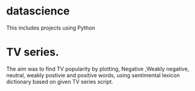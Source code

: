 # datascience

This includes projects using Python

# TV series. 
The aim was to find TV popularity by plotting, Negative ,Weakly negative, neutral, weakly postivie and positive words, using sentimental lexicon dictionary based on given TV series script. 
